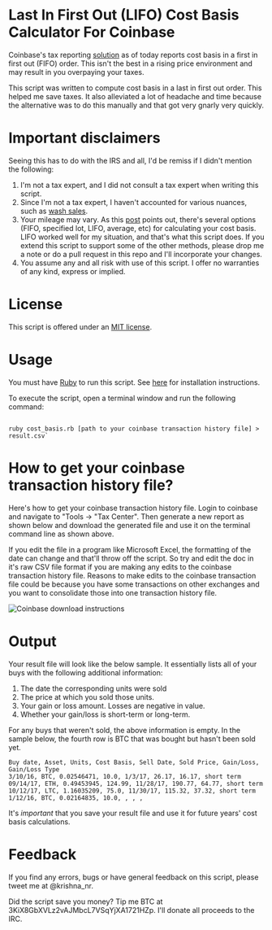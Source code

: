# Last In First Out (LIFO) Cost Basis Calculator For Coinbase

Coinbase's tax reporting [solution](https://blog.coinbase.com/new-tax-tools-on-coinbase-4d2598544d9e) as of today reports cost basis in a first in first out (FIFO) order. This isn't the best in a rising price environment and may result in you overpaying your taxes. 

This script was written to compute cost basis in a last in first out order. This helped me save taxes. It also alleviated a lot of headache and time because the alternative was to do this manually and that got very gnarly very quickly. 

# Important disclaimers 
Seeing this has to do with the IRS and all, I'd be remiss if I didn't mention the following:

1. I'm not a tax expert, and I did not consult a tax expert when writing this script. 
2. Since I'm not a tax expert, I haven't accounted for various nuances, such as [wash sales](https://www.sec.gov/answers/wash.htm). 
3. Your mileage may vary. As this [post](https://bravenewcoin.com/news/capital-gains-on-cryptocurrency-fifo-lifo-or-specific-identification/) points out, there's several options (FIFO, specified lot, LIFO, average, etc) for calculating your cost basis. LIFO worked well for my situation, and that's what this script does. If you extend this script to support some of the other methods, please drop me a note or do a pull request in this repo and I'll incorporate your changes.
4. You assume any and all risk with use of this script. I offer no warranties of any kind, express or implied. 
# License
This script is offered under an [MIT license](https://opensource.org/licenses/MIT). 

# Usage
You must have [Ruby](https://www.ruby-lang.org/en/) to run this script. See [here](https://www.ruby-lang.org/en/documentation/installation/) for installation instructions.

To execute the script, open a terminal window and run the following command:

```

ruby cost_basis.rb [path to your coinbase transaction history file] > result.csv`

```

# How to get your coinbase transaction history file?
Here's how to get your coinbase transaction history file. Login to coinbase and navigate to "Tools -> "Tax Center". Then generate a new report as shown below and download the generated file and use it on the terminal command line as shown above.

If you edit the file in a program like Microsoft Excel, the formatting of the date can change and that'll throw off the script. So try and edit the doc in it's raw CSV file format if you are making any edits to the coinbase transaction history file. Reasons to make edits to the coinbase transaction file could be because you have some transactions on other exchanges and you want to consolidate those into one transaction history file.

![Coinbase download instructions](https://github.com/nrkrishna/crypto-cost-basis-calculator/blob/master/coinbase_download_instructions.png)

# Output
Your result file will look like the below sample. It essentially lists all of your buys with the following additional information:
1. The date the corresponding units were sold
2. The price at which you sold those units. 
3. Your gain or loss amount. Losses are negative in value.
4. Whether your gain/loss is short-term or long-term. 

For any buys that weren't sold, the above information is empty. In the sample below, the fourth row is BTC that was bought but hasn't been sold yet.

```
Buy date, Asset, Units, Cost Basis, Sell Date, Sold Price, Gain/Loss, Gain/Loss Type
3/10/16, BTC, 0.02546471, 10.0, 1/3/17, 26.17, 16.17, short term
09/14/17, ETH, 0.49453945, 124.99, 11/28/17, 190.77, 64.77, short term
10/12/17, LTC, 1.16035209, 75.0, 11/30/17, 115.32, 37.32, short term
1/12/16, BTC, 0.02164835, 10.0, , , , 
```

It's *important* that you save your result file and use it for future years' cost basis calculations. 

# Feedback
If you find any errors, bugs or have general feedback on this script, please tweet me at @krishna_nr. 

Did the script save you money? Tip me BTC at 3KiX8GbXVLz2vAJMbcL7VSqYjXA1721HZp. I'll donate all proceeds to the IRC.
